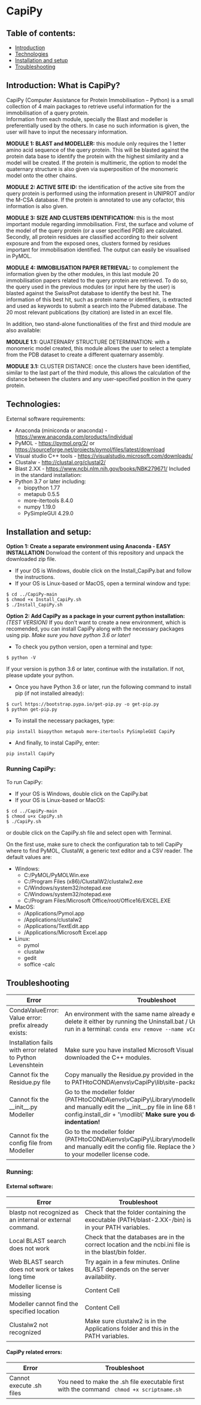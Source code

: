 # CapiPy
## Table of contents:
* [Introduction](#intro)
* [Technologies](#technologies)
* [Installation and setup](#setup)
* [Troubleshooting](#troubleshooting)

## Introduction: What is CapiPy?
CapiPy (Computer Assistance for Protein Immobilisation – Python) is a small collection of 4 main packages to retrieve useful information for the immobilisation of a query protein.	 
Information from each module, specially the Blast and modeller is preferentially used by the others. In case no such information is given, the user will have to input the necessary information.

__MODULE 1: BLAST and MODELLER:__ this module only requires the 1 letter amino acid sequence of the query protein. This will be blasted against the protein data base to identify the protein with the highest similarity and a model will be created. If the protein is multimeric, the option to model the quaternary structure is also given via superposition of the monomeric model onto the other chains.

__MODULE 2: ACTIVE SITE ID:__ the identification of the active site from the query protein is performed using the information present in UNIPROT and/or the M-CSA database. If the protein is annotated to use any cofactor, this information is also given.

__MODULE 3: SIZE AND CLUSTERS IDENTIFICATION:__ this is the most important module regarding immobilisation. First, the surface and volume of the model of the query protein (or a user specified PDB) are calculated. Secondly, all protein residues are classified according to their solvent exposure and from the exposed ones, clusters formed by residues important for immobilisation identified. The output can easily be visualised in PyMOL.

__MODULE 4: IMMOBILISATION PAPER RETRIEVAL:__ to complement the information given by the other modules, in this last module 20 immobilisation papers related to the query protein are retrieved. To do so, the query used in the previous modules (or input here by the user) is blasted against the SwissProt database to identify the best hit.  The information of this best hit, such as protein name or identifiers, is extracted and used as keywords to submit a search into the Pubmed database. The 20 most relevant publications (by citation) are listed in an excel file.  

In addition, two stand-alone functionalities of the first and third module are also available:

__MODULE 1.1:__ QUATERNARY STRUCTURE DETERMINATION: with a monomeric model created, this module allows the user to select a template from the PDB dataset to create a different quaternary assembly.

__MODULE 3.1:__ CLUSTER DISTANCE: once the clusters have been identified, similar to the last part of the third module, this allows the calculation of the distance between the clusters and any user-specified position in the query protein.

## Technologies:
External software requirements:
-	Anaconda (miniconda or anaconda) - https://www.anaconda.com/products/individual
- PyMOL - https://pymol.org/2/ or https://sourceforge.net/projects/pymol/files/latest/download
- Visual studio C++ tools - https://visualstudio.microsoft.com/downloads/
- Clustalw - http://clustal.org/clustal2/
- Blast 2.XX - https://www.ncbi.nlm.nih.gov/books/NBK279671/
Included in the standard installation:
- Python 3.7 or later including:
    - biopython 1.77
    - metapub 0.5.5
    - more-itertools 8.4.0
    - numpy 1.19.0
    - PySimpleGUI 4.29.0
## Installation and setup:
__Option 1: Create a separate environment using Anaconda - EASY INSTALLATION__
Donwload the content of this repository and unpack the downloaded zip file.
* If your OS is Windows, double click on the Install_CapiPy.bat and follow the instructions.
* If your OS is Linux-based or MacOS, open a terminal window and type:
```
$ cd ../CapiPy-main
$ chmod +x Install_CapiPy.sh
$ ./Install_CapiPy.sh
```
__Option 2: Add CapiPy as a package in your current python installation:__ _(TEST VERSION)_
If you don't want to create a new environment, which is recomended, you can install CapiPy along with the necessary packages using pip. _Make sure you have python 3.6 or later!_
- To check you python version, open a terminal and type:
```
$ python -V
```
If your version is python 3.6 or later, continue with the installation. If not, please update your python. 
- Once you have Python 3.6 or later, run the following command to install pip (if not installed already):
```
$ curl https://bootstrap.pypa.io/get-pip.py -o get-pip.py
$ python get-pip.py
```
- To install the necessary packages, type:
```
pip install biopython metapub more-itertools PySimpleGUI CapiPy
```
- And finally, to instal CapiPy, enter:
```
pip install CapiPy
```

### Running CapiPy:
To run CapiPy:
- If your OS is Windows, double click on the CapiPy.bat
- If your OS is Linux-based or MacOS:
```
$ cd ../CapiPy-main
$ chmod u+x CapiPy.sh
$ ./CapiPy.sh
```
or double click on the CapiPy.sh file and select open with Terminal.

On the first use, make sure to check the configuration tab to tell CapiPy where to find PyMOL, ClustalW, a generic text editor and a CSV reader.
The default values are:
- Windows: 
    - C:/PyMOL/PyMOLWin.exe
    - C:/Program Files (x86)/ClustalW2/clustalw2.exe
    - C/Windows/system32/notepad.exe
    - C/Windows/system32/notepad.exe
    - C:/Program Files/Microsoft Office/root/Office16/EXCEL.EXE
- MacOS:
    - /Applications/Pymol.app
    - /Applications/clustalw2
    - /Applications/TextEdit.app
    - /Applications/Microsoft Excel.app
- Linux:
    - pymol
    - clustalw
    - gedit
    - soffice -calc

## Troubleshooting

| Error | Troubleshoot |
| ---|---|
| CondaValueError: Value error: prefix already exists: | An environment with the same name already exists. Please delete it either by running the Uninstall.bat / Uninstall.sh file or run in a terminal: ````conda env remove --name vCapiPy````|
| Installation fails with error related to Python Levenshtein   | Make sure you have installed Microsoft Visual Studio and downloaded the C++ modules. |
|Cannot fix the Residue.py file|Copy manually the Residue.py provided in the Environment folder to PATHtoCONDA\envs\vCapiPy\lib\site-packages\Bio\PDB\|
|Cannot fix the \_\_init\_\_.py Modeller|Go to the modeller folder (PATHtoCONDA\envs\vCapiPy\Library\modeller\modlib\modeller\) and manually edit the \_\_init\_\_.py file in line 68 to read: dpath = config.install_dir + '\\modlib\\'  __Make sure you do not change the indentation!__ |
| Cannot fix the config file from Modeller | Go to the modeller folder (PATHtoCONDA\envs\vCapiPy\Library\modeller\modlib\modeller\) and manually edit the config file. Replace the XXXX after license to your modeller license code. |



### Running:
#### External software:
| Error | Troubleshoot |
| ---|---|
| blastp not recognized as an internal or external command.   | Check that the folder containing the executable (PATH/blast-2.XX-/bin) is in your PATH variables.  |
| Local BLAST search does not work | Check that the databases are in the correct location and the ncbi.ini file is in the blast/bin folder. |
| Web BLAST search does not work or takes long time | Try again in a few minutes. Online BLAST depends on the server availability. |
| Modeller license is missing | Content Cell  |
| Modeller cannot find the specified location | Content Cell  |
| Clustalw2 not recognized | Make sure clustalw2 is in the Applications folder and this in the PATH variables.|


#### CapiPy related errors:
| Error | Troubleshoot |
| ---|---|
|Cannot execute .sh files | You need to make the .sh file executable first with the command ``` chmod +x scriptname.sh``` |
